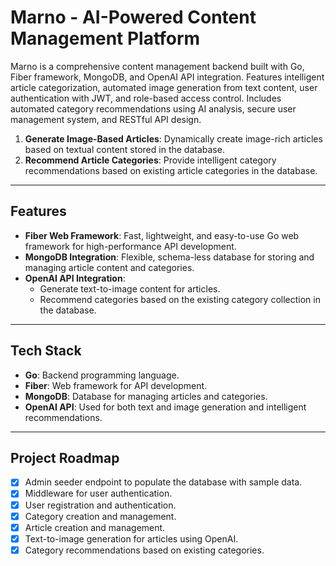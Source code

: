 # Marno - AI-Powered Content Management Platform

Marno is a comprehensive content management backend built with Go, Fiber framework, MongoDB, and OpenAI API integration. Features intelligent article categorization, automated image generation from text content, user authentication with JWT, and role-based access control. Includes automated category recommendations using AI analysis, secure user management system, and RESTful API design.

1. **Generate Image-Based Articles**: Dynamically create image-rich articles based on textual content stored in the database.
2. **Recommend Article Categories**: Provide intelligent category recommendations based on existing article categories in the database.

---

## Features

- **Fiber Web Framework**: Fast, lightweight, and easy-to-use Go web framework for high-performance API development.
- **MongoDB Integration**: Flexible, schema-less database for storing and managing article content and categories.
- **OpenAI API Integration**:
  - Generate text-to-image content for articles.
  - Recommend categories based on the existing category collection in the database.

---

## Tech Stack

- **Go**: Backend programming language.
- **Fiber**: Web framework for API development.
- **MongoDB**: Database for managing articles and categories.
- **OpenAI API**: Used for both text and image generation and intelligent recommendations.

---

## Project Roadmap
- [x] Admin seeder endpoint to populate the database with sample data.
- [x] Middleware for user authentication.
- [x] User registration and authentication.
- [x] Category creation and management.
- [x] Article creation and management.
- [x] Text-to-image generation for articles using OpenAI.
- [x] Category recommendations based on existing categories.
